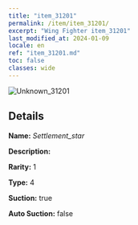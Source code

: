```yaml
---
title: "item_31201"
permalink: /item/item_31201/
excerpt: "Wing Fighter item_31201"
last_modified_at: 2024-01-09
locale: en
ref: "item_31201.md"
toc: false
classes: wide
---
```



 ![Unknown_31201](/images/item/Settlement_star_p.png)



## Details

 **Name:** *Settlement_star* 

 **Description:** 

 **Rarity:** 1 

 **Type:** 4 

 **Suction:** true 

 **Auto Suction:** false 


